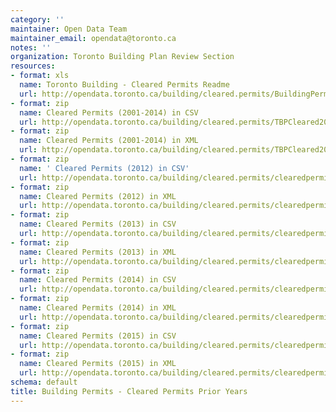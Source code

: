```yaml
---
category: ''
maintainer: Open Data Team
maintainer_email: opendata@toronto.ca
notes: ''
organization: Toronto Building Plan Review Section
resources:
- format: xls
  name: Toronto Building - Cleared Permits Readme
  url: http://opendata.toronto.ca/building/cleared.permits/BuildingPermitsClearedReadme.xls
- format: zip
  name: Cleared Permits (2001-2014) in CSV
  url: http://opendata.toronto.ca/building/cleared.permits/TBPCleared2001_2014_csv.zip
- format: zip
  name: Cleared Permits (2001-2014) in XML
  url: http://opendata.toronto.ca/building/cleared.permits/TBPCleared2001_2014.zip
- format: zip
  name: ' Cleared Permits (2012) in CSV'
  url: http://opendata.toronto.ca/building/cleared.permits/clearedpermits2012_csv.zip
- format: zip
  name: Cleared Permits (2012) in XML
  url: http://opendata.toronto.ca/building/cleared.permits/clearedpermits2012.zip
- format: zip
  name: Cleared Permits (2013) in CSV
  url: http://opendata.toronto.ca/building/cleared.permits/clearedpermits2013_csv.zip
- format: zip
  name: Cleared Permits (2013) in XML
  url: http://opendata.toronto.ca/building/cleared.permits/clearedpermits2013.zip
- format: zip
  name: Cleared Permits (2014) in CSV
  url: http://opendata.toronto.ca/building/cleared.permits/clearedpermits2014_csv.zip
- format: zip
  name: Cleared Permits (2014) in XML
  url: http://opendata.toronto.ca/building/cleared.permits/clearedpermits2014.zip
- format: zip
  name: Cleared Permits (2015) in CSV
  url: http://opendata.toronto.ca/building/cleared.permits/clearedpermits2015_csv.zip
- format: zip
  name: Cleared Permits (2015) in XML
  url: http://opendata.toronto.ca/building/cleared.permits/clearedpermits2015.zip
schema: default
title: Building Permits - Cleared Permits Prior Years
---
```

